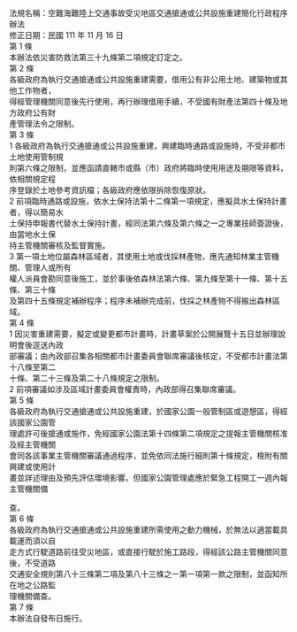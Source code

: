 法規名稱：空難海難陸上交通事故受災地區交通搶通或公共設施重建簡化行政程序辦法  
修正日期：民國 111 年 11 月 16 日  
第 1 條  
本辦法依災害防救法第三十九條第二項規定訂定之。  
第 2 條  
各級政府為執行交通搶通或公共設施重建需要，借用公有非公用土地、建築物或其他工作物者，  
得經管理機關同意後先行使用，再行辦理借用手續，不受國有財產法第四十條及地方政府公有財  
產管理法令之限制。  
第 3 條  
1 各級政府為執行交通搶通或公共設施重建，興建臨時通路或設施時，不受非都市土地使用管制規  
則第六條之限制，並應函請直轄市或縣（市）政府將臨時使用用途及期限等資料，依相關規定程  
序登錄於土地參考資訊檔；各級政府應依限拆除恢復原狀。  
2 前項臨時通路或設施，依水土保持法第十二條第一項規定，應擬具水土保持計畫者，得以簡易水  
土保持申報書代替水土保持計畫，經同法第六條及第六條之一之專業技師簽證後，由當地水土保  
持主管機關審核及監督實施。  
3 第一項土地位屬森林區域者，其使用土地或伐採林產物，應先通知林業主管機關、管理人或所有  
權人派員會勘同意後施工，並於事後依森林法第六條、第九條至第十一條、第十五條、第三十條  
及第四十五條規定補辦程序；程序未補辦完成前，伐採之林產物不得搬出森林區域。  
第 4 條  
1 因災害重建需要，擬定或變更都市計畫時，計畫草案於公開展覽十五日並辦理說明會後逕送內政  
部審議；由內政部召集各相關都市計畫委員會聯席審議後核定，不受都市計畫法第十八條至第二  
十條、第二十三條及第二十八條規定之限制。  
2 前項審議如涉及區域計畫委員會權責時，內政部得召集聯席審議。  
第 5 條  
各級政府為執行交通搶通或公共設施重建，於國家公園一般管制區或遊憩區，得經該國家公園管  
理處許可後搶通或施作，免經國家公園法第十四條第二項規定之提報主管機關核准及經主管機關  
會同各該事業主管機關審議通過程序，並免依同法施行細則第十條規定，檢附有關興建或使用計  
畫並詳述理由及預先評估環境影響。但國家公園管理處應於緊急工程開工一週內報主管機關備  


查。  
第 6 條  
各級政府為執行交通搶通或公共設施重建所需使用之動力機械，於無法以適當載具載運而須以自  
走方式行駛道路前往受災地區，或直接行駛於施工路段，得經該公路主管機關同意後，不受道路  
交通安全規則第八十三條第二項及第八十三條之一第一項第一款之限制，並函知所在地之公路監  
理機關備查。  
第 7 條  
本辦法自發布日施行。  


